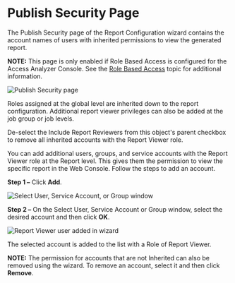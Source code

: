 # Publish Security Page

The Publish Security page of the Report Configuration wizard contains the account names of users
with inherited permissions to view the generated report.

**NOTE:** This page is only enabled if Role Based Access is configured for the Access Analyzer
Console. See the [Role Based Access](/docs/accessanalyzer/12.0/administration/settings/access/rolebased/overview.md) topic for
additional information.

![Publish Security page](/img/product_docs/accessanalyzer/admin/report/wizard/publishsecurity.webp)

Roles assigned at the global level are inherited down to the report configuration. Additional report
viewer privileges can also be added at the job group or job levels.

De-select the Include Report Reviewers from this object's parent checkbox to remove all inherited
accounts with the Report Viewer role.

You can add additional users, groups, and service accounts with the Report Viewer role at the Report
level. This gives them the permission to view the specific report in the Web Console. Follow the
steps to add an account.

**Step 1 –** Click **Add**.

![Select User, Service Account, or Group window](/img/product_docs/accessanalyzer/admin/report/wizard/addreportviewer.webp)

**Step 2 –** On the Select User, Service Account or Group window, select the desired account and
then click **OK**.

![Report Viewer user added in wizard](/img/product_docs/accessanalyzer/admin/report/wizard/reportviewer.webp)

The selected account is added to the list with a Role of Report Viewer.

**NOTE:** The permission for accounts that are not Inherited can also be removed using the wizard.
To remove an account, select it and then click **Remove**.
